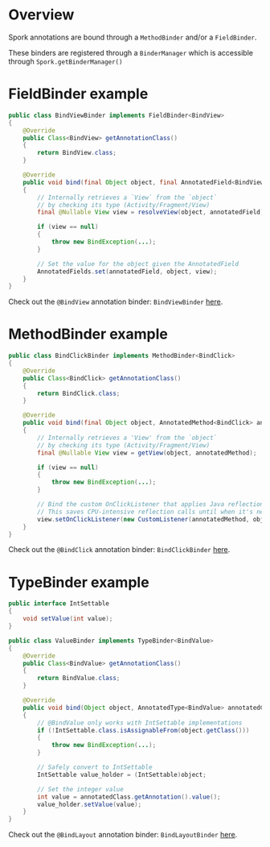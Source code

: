 # Overview

Spork annotations are bound through a `MethodBinder` and/or a `FieldBinder`.

These binders are registered through a `BinderManager` which is accessible through `Spork.getBinderManager()`

# FieldBinder example

```java
public class BindViewBinder implements FieldBinder<BindView>
{
	@Override
	public Class<BindView> getAnnotationClass()
	{
		return BindView.class;
	}

	@Override
	public void bind(final Object object, final AnnotatedField<BindView> annotatedField)
	{
		// Internally retrieves a `View` from the `object`
		// by checking its type (Activity/Fragment/View)
		final @Nullable View view = resolveView(object, annotatedField);

		if (view == null)
		{
			throw new BindException(...);
		}

		// Set the value for the object given the AnnotatedField
		AnnotatedFields.set(annotatedField, object, view);
	}
}
```

Check out the `@BindView` annotation binder: `BindViewBinder` [here](https://github.com/SporkLibrary/Spork-Android/blob/master/src/main/java/io/github/sporklibrary/binders/BindViewBinder.java).

# MethodBinder example

```java
public class BindClickBinder implements MethodBinder<BindClick>
{
	@Override
	public Class<BindClick> getAnnotationClass()
	{
		return BindClick.class;
	}

	@Override
	public void bind(final Object object, AnnotatedMethod<BindClick> annotatedMethod)
	{
		// Internally retrieves a 'View' from the `object`
		// by checking its type (Activity/Fragment/View)
		final @Nullable View view = getView(object, annotatedMethod);

		if (view == null)
		{
			throw new BindException(...);
		}

		// Bind the custom OnClickListener that applies Java reflection
		// This saves CPU-intensive reflection calls until when it's necessary
		view.setOnClickListener(new CustomListener(annotatedMethod, object));
	}
}
```

Check out the `@BindClick` annotation binder: `BindClickBinder` [here](https://github.com/SporkLibrary/Spork-Android/blob/master/src/main/java/io/github/sporklibrary/binders/BindClickBinder.java).

# TypeBinder example

```java
public interface IntSettable
{
	void setValue(int value);
}

public class ValueBinder implements TypeBinder<BindValue>
{
	@Override
	public Class<BindValue> getAnnotationClass()
	{
		return BindValue.class;
	}

	@Override
	public void bind(Object object, AnnotatedType<BindValue> annotatedClass)
	{
		// @BindValue only works with IntSettable implementations
		if (!IntSettable.class.isAssignableFrom(object.getClass()))
		{
			throw new BindException(...);
		}

		// Safely convert to IntSettable
		IntSettable value_holder = (IntSettable)object;

		// Set the integer value
		int value = annotatedClass.getAnnotation().value();
		value_holder.setValue(value);
	}
}

```

Check out the `@BindLayout` annotation binder: `BindLayoutBinder` [here](https://github.com/SporkLibrary/Spork-Android/blob/master/src/main/java/io/github/sporklibrary/binders/BindLayoutBinder.java).
